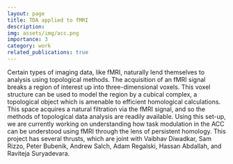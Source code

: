 ```yaml
---
layout: page
title: TDA applied to fMRI
description: 
img: assets/img/acc.png
importance: 3
category: work
related_publications: true
---
```


Certain types of imaging data, like fMRI, naturally lend themselves to analysis
using topological methods. The acquisition of an fMRI signal breaks a region of
interest up into three-dimensional voxels. This voxel structure can be used to
model the region by a cubical complex, a topological object which is amenable
to efficient homological calculations. This space acquires a natural filtration
via the fMRI signal, and so the methods of topological data analysis are
readily available. Using this set-up, we are currently working on understanding
how task modulation in the ACC can be understood using fMRI through the lens of
persistent homology. This project has several thrusts, which are joint with
Vaibhav Diwadkar, Sam Rizzo, Peter Bubenik, Andrew Salch, Adam Regalski, Hassan
Abdallah, and Raviteja Suryadevara.
